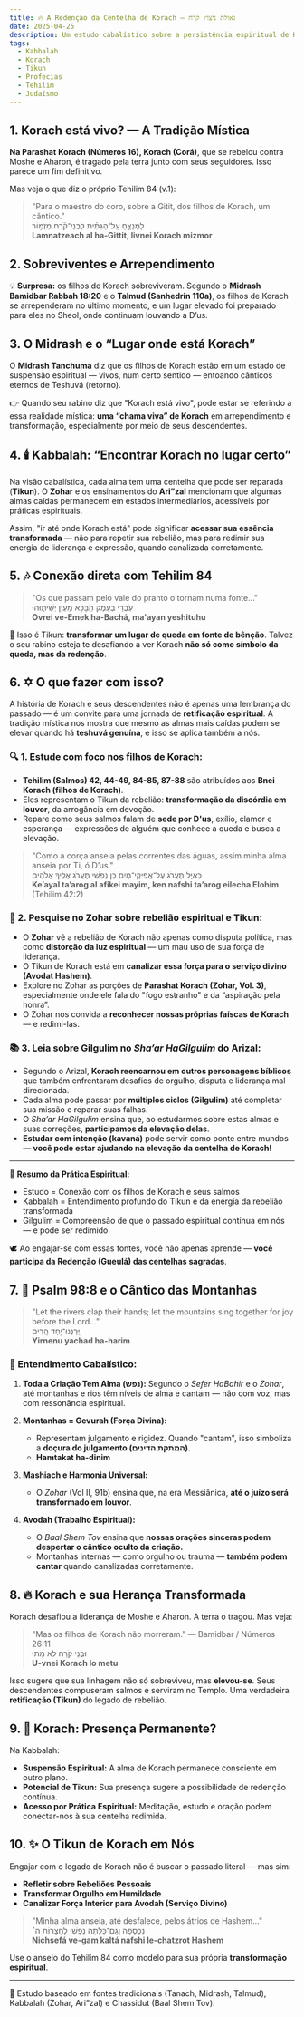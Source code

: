 ```yaml
---
title: 🔥 A Redenção da Centelha de Korach – גאולת ניצוץ קרח
date: 2025-04-25
description: Um estudo cabalístico sobre a persistência espiritual de Korach, seus descendentes, e o poder da teshuvá na tradição judaica mística. Com base no Salmo 84, Midrash, Talmud, Zohar e Ari”zal.
tags:
  - Kabbalah
  - Korach
  - Tikun
  - Profecias
  - Tehilim
  - Judaísmo
---
```


## **1. Korach está vivo? — A Tradição Mística**

**Na Parashat Korach (Números 16), Korach (Corá)**, que se rebelou contra Moshe e Aharon, é tragado pela terra junto com seus seguidores. Isso parece um fim definitivo.

Mas veja o que diz o próprio Tehilim 84 (v.1):

> "Para o maestro do coro, sobre a Gitit, dos filhos de Korach, um cântico."  
> לַמְנַצֵּ֥חַ עַל־הַגִּתִּ֗ית לִבְנֵי־קֹ֫רַח מִזְמ֥וֹר  
> **Lamnatzeach al ha-Gittit, livnei Korach mizmor**

## **2. Sobreviventes e Arrependimento**

💡 **Surpresa:** os filhos de Korach sobreviveram. Segundo o **Midrash Bamidbar Rabbah 18:20** e o **Talmud (Sanhedrin 110a)**, os filhos de Korach se arrependeram no último momento, e um lugar elevado foi preparado para eles no Sheol, onde continuam louvando a D’us.

## **3. O Midrash e o “Lugar onde está Korach”**

O **Midrash Tanchuma** diz que os filhos de Korach estão em um estado de suspensão espiritual — vivos, num certo sentido — entoando cânticos eternos de Teshuvá (retorno).

👉 Quando seu rabino diz que "Korach está vivo", pode estar se referindo a essa realidade mística: **uma “chama viva” de Korach** em arrependimento e transformação, especialmente por meio de seus descendentes.

## **4. 🕯️ Kabbalah: “Encontrar Korach no lugar certo”**

Na visão cabalística, cada alma tem uma centelha que pode ser reparada (**Tikun**). O **Zohar** e os ensinamentos do **Ari”zal** mencionam que algumas almas caídas permanecem em estados intermediários, acessíveis por práticas espirituais.

Assim, "ir até onde Korach está" pode significar **acessar sua essência transformada** — não para repetir sua rebelião, mas para redimir sua energia de liderança e expressão, quando canalizada corretamente.

## **5. 🎶 Conexão direta com Tehilim 84**

> "Os que passam pelo vale do pranto o tornam numa fonte..."  
> עֹֽבְרֵי בְעֵמֶק הַבָּכָא מַעְיָן יְשִׁית֑וּהוּ  
> **Ovrei ve-Emek ha-Bachá, ma'ayan yeshituhu**

🔮 Isso é Tikun: **transformar um lugar de queda em fonte de bênção**. Talvez o seu rabino esteja te desafiando a ver Korach **não só como símbolo da queda, mas da redenção**.

## **6. ✡️ O que fazer com isso?**

A história de Korach e seus descendentes não é apenas uma lembrança do passado — é um convite para uma jornada de **retificação espiritual**. A tradição mística nos mostra que mesmo as almas mais caídas podem se elevar quando há **teshuvá genuína**, e isso se aplica também a nós.

### **🔍 1. Estude com foco nos filhos de Korach:**

- **Tehilim (Salmos) 42, 44-49, 84-85, 87-88** são atribuídos aos **Bnei Korach (filhos de Korach)**.
- Eles representam o Tikun da rebelião: **transformação da discórdia em louvor**, da arrogância em devoção.
- Repare como seus salmos falam de **sede por D'us**, exílio, clamor e esperança — expressões de alguém que conhece a queda e busca a elevação.

> "Como a corça anseia pelas correntes das águas, assim minha alma anseia por Ti, ó D’us."  
> כְּאַיָּל תַּעֲרֹג עַל־אֲפִיקֵי־מָיִם כֵּן נַפְשִׁי תַּעֲרֹג אֵלֶיךָ אֱלֹהִים  
> **Ke’ayal ta’arog al afikei mayim, ken nafshi ta’arog eilecha Elohim** (Tehilim 42:2)

### **📖 2. Pesquise no Zohar sobre rebelião espiritual e Tikun:**

- O **Zohar** vê a rebelião de Korach não apenas como disputa política, mas como **distorção da luz espiritual** — um mau uso de sua força de liderança.
- O Tikun de Korach está em **canalizar essa força para o serviço divino (Avodat Hashem)**.
- Explore no Zohar as porções de **Parashat Korach (Zohar, Vol. 3)**, especialmente onde ele fala do "fogo estranho" e da “aspiração pela honra”.
- O Zohar nos convida a **reconhecer nossas próprias faíscas de Korach** — e redimi-las.

### **📚 3. Leia sobre Gilgulim no *Sha’ar HaGilgulim* do Arizal:**

- Segundo o Arizal, **Korach reencarnou em outros personagens bíblicos** que também enfrentaram desafios de orgulho, disputa e liderança mal direcionada.
- Cada alma pode passar por **múltiplos ciclos (Gilgulim)** até completar sua missão e reparar suas falhas.
- O *Sha’ar HaGilgulim* ensina que, ao estudarmos sobre estas almas e suas correções, **participamos da elevação delas**.
- **Estudar com intenção (kavaná)** pode servir como ponte entre mundos — **você pode estar ajudando na elevação da centelha de Korach!**

---

🔁 **Resumo da Prática Espiritual:**

- Estudo = Conexão com os filhos de Korach e seus salmos
- Kabbalah = Entendimento profundo do Tikun e da energia da rebelião transformada
- Gilgulim = Compreensão de que o passado espiritual continua em nós — e pode ser redimido

🕊️ Ao engajar-se com essas fontes, você não apenas aprende — **você participa da Redenção (Gueulá) das centelhas sagradas**.



## **7. 📜 Psalm 98:8 e o Cântico das Montanhas**

> "Let the rivers clap their hands; let the mountains sing together for joy before the Lord..."  
> יִּֽרְנְנוּ־יָ֥חַד הָֽרִים  
> **Yirnenu yachad ha-harim**

### **🔮 Entendimento Cabalístico:**

1. **Toda a Criação Tem Alma (נפש):** Segundo o *Sefer HaBahir* e o *Zohar*, até montanhas e rios têm níveis de alma e cantam — não com voz, mas com ressonância espiritual.

2. **Montanhas = Gevurah (Força Divina):**
   - Representam julgamento e rigidez. Quando "cantam", isso simboliza a **doçura do julgamento (המתקת הדינים)**.  
   - **Hamtakat ha-dinim**

3. **Mashiach e Harmonia Universal:**
   - O *Zohar* (Vol II, 91b) ensina que, na era Messiânica, **até o juízo será transformado em louvor**.

4. **Avodah (Trabalho Espiritual):**
   - O *Baal Shem Tov* ensina que **nossas orações sinceras podem despertar o cântico oculto da criação.**
   - Montanhas internas — como orgulho ou trauma — **também podem cantar** quando canalizadas corretamente.

## **8. 🔥 Korach e sua Herança Transformada**

Korach desafiou a liderança de Moshe e Aharon. A terra o tragou. Mas veja:

> "Mas os filhos de Korach não morreram." — Bamidbar / Números 26:11  
> וּבְנֵי קֹרַח לֹא מֵתוּ  
> **U-vnei Korach lo metu**

Isso sugere que sua linhagem não só sobreviveu, mas **elevou-se**. Seus descendentes compuseram salmos e serviram no Templo. Uma verdadeira **retificação (Tikun)** do legado de rebelião.

## **9. 🌌 Korach: Presença Permanente?**

Na Kabbalah:

- **Suspensão Espiritual:** A alma de Korach permanece consciente em outro plano.
- **Potencial de Tikun:** Sua presença sugere a possibilidade de redenção contínua.
- **Acesso por Prática Espiritual:** Meditação, estudo e oração podem conectar-nos à sua centelha redimida.

## **10. ✨ O Tikun de Korach em Nós**

Engajar com o legado de Korach não é buscar o passado literal — mas sim:

- **Refletir sobre Rebeliões Pessoais**
- **Transformar Orgulho em Humildade**
- **Canalizar Força Interior para Avodah (Serviço Divino)**

> "Minha alma anseia, até desfalece, pelos átrios de Hashem..."  
> נִכְסְפָה וְגַם־כָּלְתָה נַפְשִׁי לְחַצְרוֹת ה׳  
> **Nichsefá ve-gam kaltá nafshi le-chatzrot Hashem**

Use o anseio do Tehilim 84 como modelo para sua própria **transformação espiritual**.

---

📝 Estudo baseado em fontes tradicionais (Tanach, Midrash, Talmud), Kabbalah (Zohar, Ari”zal) e Chassidut (Baal Shem Tov).
